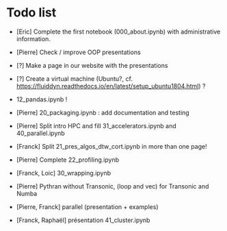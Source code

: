 # Todo list

- [Eric] Complete the first notebook (000_about.ipynb) with administrative information.

- [Pierre] Check / improve OOP presentations

- [?] Make a page in our website with the presentations

- [?] Create a virtual machine (Ubuntu?, cf.
  https://fluiddyn.readthedocs.io/en/latest/setup_ubuntu1804.html) ?

- 12_pandas.ipynb !

- [Pierre] 20_packaging.ipynb : add documentation and testing

- [Pierre] Split intro HPC and fill 31_accelerators.ipynb and 40_parallel.ipynb

- [Franck] Split 21_pres_algos_dtw_cort.ipynb in more than one page!

- [Pierre] Complete 22_profiling.ipynb

- [Franck, Loic] 30_wrapping.ipynb

- [Pierre] Pythran without Transonic, (loop and vec) for Transonic and Numba

- [Pierre, Franck] parallel (presentation + examples)

- [Franck, Raphaël] présentation 41_cluster.ipynb
